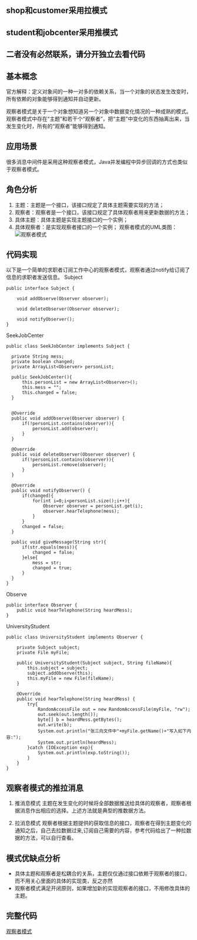 ## shop和customer采用拉模式

## student和jobcenter采用推模式

## 二者没有必然联系，请分开独立去看代码

## 基本概念
官方解释：定义对象间的一种一对多的依赖关系，当一个对象的状态发生改变时，所有依赖的对象能够得到通知并自动更新。

观察者模式是关于一个对象想知道另一个对象中数据变化情况的一种成熟的模式。观察者模式中存在“主题”和若干个“观察者”，把“主题”中变化的东西抽离出来，当发生变化时，所有的“观察者”能够得到通知。

## 应用场景
很多消息中间件是采用这种观察者模式，Java并发编程中异步回调的方式也类似于观察者模式。

## 角色分析
1. 主题：主题是一个接口，该接口规定了具体主题需要实现的方法；
2. 观察者：观察者是一个接口，该接口规定了具体观察者用来更新数据的方法；
3. 具体主题：具体主题是实现主题接口的一个实例；
4. 具体观察者：是实现观察者接口的一个实例；
观察者模式的UML类图：
![观察者模式](https://upload-images.jianshu.io/upload_images/7632302-087c1d8ce97f608e.png?imageMogr2/auto-orient/strip%7CimageView2/2/w/1240)

## 代码实现
以下是一个简单的求职者订阅工作中心的观察者模式，观察者通过notify给订阅了信息的求职者发送信息。
Subject
```
public interface Subject {

    void addObserve(Observer observer);

    void deleteObserver(Observer observer);

    void notifyObserver();
}
```

SeekJobCenter
  ```
public class SeekJobCenter implements Subject {

    private String mess;
    private boolean changed;
    private ArrayList<Observer> personList;

    public SeekJobCenter(){
        this.personList = new ArrayList<Observer>();
        this.mess = "";
        this.changed = false;
    }


    @Override
    public void addObserve(Observer observer) {
        if(!personList.contains(observer)){
            personList.add(observer);
        }
    }

    @Override
    public void deleteObserver(Observer observer) {
        if(!personList.contains(observer)){
            personList.remove(observer);
        }
    }

    @Override
    public void notifyObserver() {
        if(changed){
            for(int i=0;i<personList.size();i++){
                Observer observer = personList.get(i);
                observer.hearTelephone(mess);
            }
        }
        changed = false;
    }

    public void giveMessage(String str){
        if(str.equals(mess)){
            changed = false;
        }else{
            mess = str;
            changed = true;
        }
    }
}
```
Observe
```
public interface Observer {
    public void hearTelephone(String heardMess);
}
```
UniversityStudent
```
public class UniversityStudent implements Observer {

    private Subject subject;
    private File myFile;

    public UniversityStudent(Subject subject, String fileName){
        this.subject = subject;
        subject.addObserve(this);
        this.myFile = new File(fileName);
    }

    @Override
    public void hearTelephone(String heardMess) {
        try{
            RandomAccessFile out = new RandomAccessFile(myFile, "rw");
            out.seek(out.length());
            byte[] b = heardMess.getBytes();
            out.write(b);
            System.out.println("张三向文件中"+myFile.getName()+"写入如下内容:");
            System.out.println(heardMess);
        }catch (IOException exp){
            System.out.println(exp.toString());
        }
    }
}
```
## 观察者模式的推拉消息
1. 推消息模式
主题在发生变化的时候将全部数据推送给具体的观察者，观察者根据消息作出相应的选择。上述方法就是典型的推数据方法。

2. 拉消息模式
观察者根据主题提供的获取信息的接口，观察者在得到主题变化的通知之后，自己去拉数据过来,订阅自己需要的内容，参考代码给出了一种拉数据的方法，可以自行查看。

## 模式优缺点分析
- 具体主题和观察者是松耦合的关系，主题仅仅通过接口依赖于观察者的接口，而不用关心里面的具体的实现类，反之亦然
- 观察者模式满足开闭原则，如果增加新的实现观察者的接口，不用修改具体的主题。

## 完整代码
[观察者模式](https://github.com/guangxush/DesignPatterns/tree/master/src/observer)

